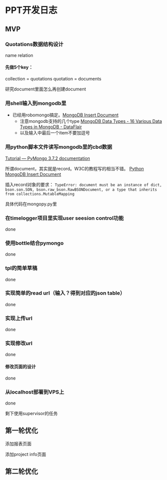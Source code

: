 # PPT开发日志

## MVP

### Quotations数据结构设计
name relation

#### 先做5个key：
collection = quotations
quotation = documents

研究document里面怎么再创建document

### 用shell输入到mongodb里
* 已经用robomongo搞定。[MongoDB Insert Document](https://www.tutorialspoint.com/mongodb/mongodb_insert_document.htm)
	* 注意mongodb支持的几个type [MongoDB Data Types - 16 Various Data Types in MongoDB - DataFlair](https://data-flair.training/blogs/mongodb-data-types/)
	* 以及输入中最后一个item不要加逗号

### 用python脚本文件读写mongodb里的cbd数据
[Tutorial — PyMongo 3.7.2 documentation](https://api.mongodb.com/python/current/tutorial.html)

所谓document，其实就是record。W3C的教程写的相当不错。
[Python MongoDB Insert Document](https://www.w3schools.com/python/python_mongodb_insert.asp)

插入record对象的要求：
`TypeError: document must be an instance of dict, bson.son.SON, bson.raw_bson.RawBSONDocument, or a type that inherits from collections.MutableMapping`

具体代码在mongopy.py里

### 在timelogger项目里实现user seesion control功能

done

### 使用bottle结合pymongo

done


### tpl的简单草稿

done
### 实现简单的read url（输入？得到对应的json table）

done

### 实现上传url

done

### 实现修改url

done
#### 修改页面的设计

done

### 从localhost部署到VPS上

done

剩下使用supervisor的任务

## 第一轮优化

添加报表页面

添加project info页面

## 第二轮优化






